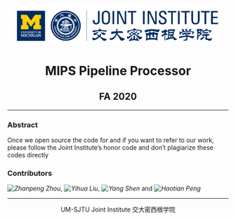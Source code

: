 <div style="text-align:center">
	<img src="figures/ji_logo.png" alt="Jilogo" style="zoom:60%;" />
</div>
<center>
	<h1>
		MIPS Pipeline Processor
	</h1>
</center>
<center>
   <h2>
       FA 2020
    </h2> 
</center>

------------------------------------------

### Abstract

Once we open source the code for and if you want to refer to our work, please follow the Joint Institute’s honor code and don’t plagiarize these codes directly

### Contributors

*![Zhanpeng Zhou](https://github.com/zzp1012)*, *![Yihua Liu](https://github.com/yihuajack)*, *![Yang Shen](https://github.com/YangShen1129)* and *![Haotian Peng](https://github.com/PointLer)*

---------------------------------------------------------------

<center>
    UM-SJTU Joint Institute 交大密西根学院
</center>
